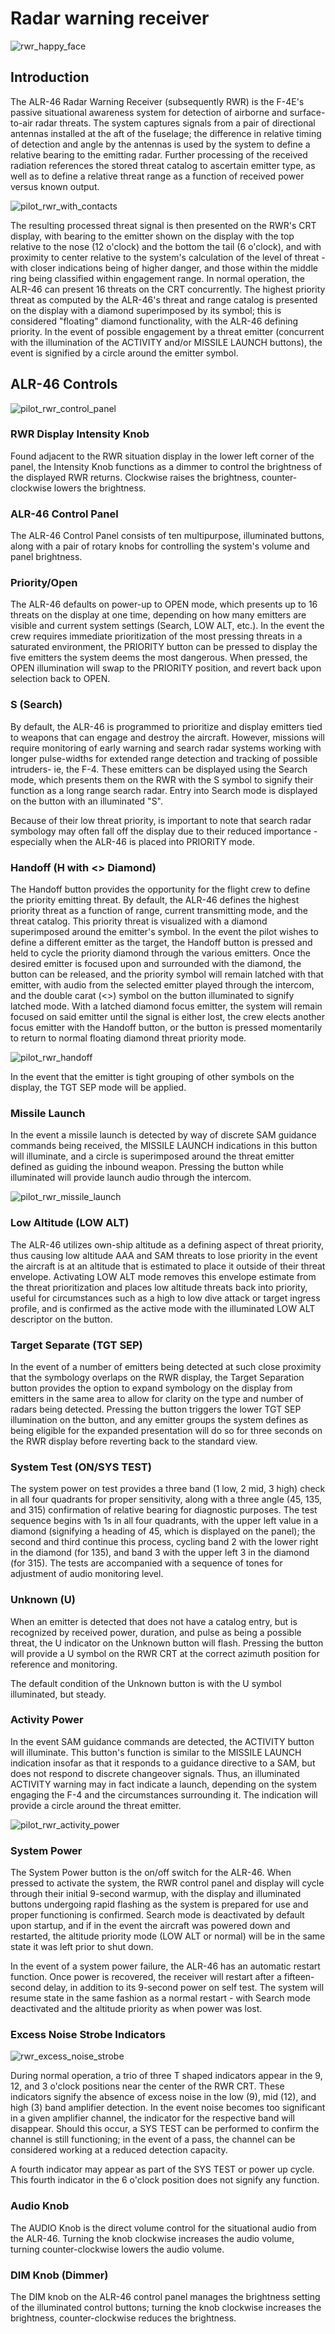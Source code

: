 # Radar warning receiver

![rwr_happy_face](../../img/rwr_happy_face.jpg)

## Introduction

The ALR-46 Radar Warning Receiver (subsequently RWR) is the F-4E's passive situational awareness
system for detection of airborne and surface-to-air radar threats. The system captures signals from
a pair of directional antennas installed at the aft of the fuselage; the difference in relative
timing of detection and angle by the antennas is used by the system to define a relative bearing to
the emitting radar. Further processing of the received radiation references the stored threat
catalog to ascertain emitter type, as well as to define a relative threat range as a function of
received power versus known output.

![pilot_rwr_with_contacts](../../img/rwr_with_contacts.jpg)

The resulting processed threat signal is then presented on the RWR's CRT display, with bearing to
the emitter shown on the display with the top relative to the nose (12 o'clock) and the bottom the
tail (6 o'clock), and with proximity to center relative to the system's calculation of the level of
threat - with closer indications being of higher danger, and those within the middle ring being
classified within engagement range. In normal operation, the ALR-46 can present 16 threats on the
CRT concurrently. The highest priority threat as computed by the ALR-46's threat and range catalog
is presented on the display with a diamond superimposed by its symbol; this is considered "floating"
diamond functionality, with the ALR-46 defining priority. In the event of possible engagement by a
threat emitter (concurrent with the illumination of the ACTIVITY and/or MISSILE LAUNCH buttons), the
event is signified by a circle around the emitter symbol.

## ALR-46 Controls

![pilot_rwr_control_panel](../../img/wso_an_apr_36.jpg)

### RWR Display Intensity Knob

Found adjacent to the RWR situation display in the lower left corner of the panel, the Intensity
Knob functions as a dimmer to control the brightness of the displayed RWR returns. Clockwise raises
the brightness, counter-clockwise lowers the brightness.

### ALR-46 Control Panel

The ALR-46 Control Panel consists of ten multipurpose, illuminated buttons, along with a pair of
rotary knobs for controlling the system's volume and panel brightness.

### Priority/Open

The ALR-46 defaults on power-up to OPEN mode, which presents up to 16 threats on the display at one
time, depending on how many emitters are visible and current system settings (Search, LOW ALT,
etc.). In the event the crew requires immediate prioritization of the most pressing threats in a
saturated environment, the PRIORITY button can be pressed to display the five emitters the system
deems the most dangerous. When pressed, the OPEN illumination will swap to the PRIORITY position,
and revert back upon selection back to OPEN.

### S (Search)

By default, the ALR-46 is programmed to prioritize and display emitters tied to weapons that can
engage and destroy the aircraft. However, missions will require monitoring of early warning and
search radar systems working with longer pulse-widths for extended range detection and tracking of
possible intruders- ie, the F-4. These emitters can be displayed using the Search mode, which
presents them on the RWR with the S symbol to signify their function as a long range search radar.
Entry into Search mode is displayed on the button with an illuminated "S".

Because of their low threat priority, is important to note that search radar symbology may often
fall off the display due to their reduced importance - especially when the ALR-46 is placed into
PRIORITY mode.

### Handoff (H with <> Diamond)

The Handoff button provides the opportunity for the flight crew to define the priority emitting
threat. By default, the ALR-46 defines the highest priority threat as a function of range, current
transmitting mode, and the threat catalog. This priority threat is visualized with a diamond
superimposed around the emitter's symbol. In the event the pilot wishes to define a different emitter
as the target, the Handoff button is pressed and held to cycle the priority diamond through the
various emitters. Once the desired emitter is focused upon and surrounded with the diamond, the
button can be released, and the priority symbol will remain latched with that emitter, with audio
from the selected emitter played through the intercom, and the double carat (<>) symbol on the
button illuminated to signify latched mode. With a latched diamond focus emitter, the system will
remain focused on said emitter until the signal is either lost, the crew elects another focus
emitter with the Handoff button, or the button is pressed momentarily to return to normal floating
diamond threat priority mode.

![pilot_rwr_handoff](../../img/pilot_rwr_handoff.jpg)

In the event that the emitter is tight grouping of other symbols on the display, the TGT SEP mode
will be applied.

### Missile Launch

In the event a missile launch is detected by way of discrete SAM guidance commands being received,
the MISSILE LAUNCH indications in this button will illuminate, and a circle is superimposed around
the threat emitter defined as guiding the inbound weapon. Pressing the button while illuminated will
provide launch audio through the intercom.

![pilot_rwr_missile_launch](../../img/pilot_rwr_missile_launch.jpg)

### Low Altitude (LOW ALT)

The ALR-46 utilizes own-ship altitude as a defining aspect of threat priority, thus causing low
altitude AAA and SAM threats to lose priority in the event the aircraft is at an altitude that is
estimated to place it outside of their threat envelope. Activating LOW ALT mode removes this
envelope estimate from the threat prioritization and places low altitude threats back into priority,
useful for circumstances such as a high to low dive attack or target ingress profile, and is
confirmed as the active mode with the illuminated LOW ALT descriptor on the button.

### Target Separate (TGT SEP)

In the event of a number of emitters being detected at such close proximity that the symbology
overlaps on the RWR display, the Target Separation button provides the option to expand symbology on
the display from emitters in the same area to allow for clarity on the type and number of radars
being detected. Pressing the button triggers the lower TGT SEP illumination on the button, and any
emitter groups the system defines as being eligible for the expanded presentation will do so for
three seconds on the RWR display before reverting back to the standard view.

### System Test (ON/SYS TEST)

The system power on test provides a three band (1 low, 2 mid, 3 high) check in all four quadrants
for proper sensitivity, along with a three angle (45, 135, and 315) confirmation of relative bearing
for diagnostic purposes. The test sequence begins with 1s in all four quadrants, with the upper left
value in a diamond (signifying a heading of 45, which is displayed on the panel); the second and
third continue this process, cycling band 2 with the lower right in the diamond (for 135), and band
3 with the upper left 3 in the diamond (for 315). The tests are accompanied with a sequence of tones
for adjustment of audio monitoring level.

### Unknown (U)

When an emitter is detected that does not have a catalog entry, but is recognized by received power,
duration, and pulse as being a possible threat, the U indicator on the Unknown button will flash.
Pressing the button will provide a U symbol on the RWR CRT at the correct azimuth position for
reference and monitoring.

The default condition of the Unknown button is with the U symbol illuminated, but steady.

### Activity Power

In the event SAM guidance commands are detected, the ACTIVITY button will illuminate. This button's
function is similar to the MISSILE LAUNCH indication insofar as that it responds to a guidance
directive to a SAM, but does not respond to discrete changeover signals. Thus, an illuminated
ACTIVITY warning may in fact indicate a launch, depending on the system engaging the F-4 and the
circumstances surrounding it. The indication will provide a circle around the threat emitter.

![pilot_rwr_activity_power](../../img/pilot_rwr_activity_power.jpg)

### System Power

The System Power button is the on/off switch for the ALR-46. When pressed to activate the system,
the RWR control panel and display will cycle through their initial 9-second warmup, with the display
and illuminated buttons undergoing rapid flashing as the system is prepared for use and proper
functioning is confirmed. Search mode is deactivated by default upon startup, and if in the event
the aircraft was powered down and restarted, the altitude priority mode (LOW ALT or normal) will be
in the same state it was left prior to shut down.

In the event of a system power failure, the ALR-46 has an automatic restart function. Once power is
recovered, the receiver will restart after a fifteen-second delay, in addition to its 9-second power
on self test. The system will resume state in the same fashion as a normal restart - with Search
mode deactivated and the altitude priority as when power was lost.

### Excess Noise Strobe Indicators

![rwr_excess_noise_strobe](../../img/rwr_excess_noise_strobe.jpg)

During normal operation, a trio of three T shaped indicators appear in the 9, 12, and 3 o'clock
positions near the center of the RWR CRT. These indicators signify the absence of excess noise in
the low (9), mid (12), and high (3) band amplifier detection. In the event noise becomes too
significant in a given amplifier channel, the indicator for the respective band will disappear.
Should this occur, a SYS TEST can be performed to confirm the channel is still functioning; in the
event of a pass, the channel can be considered working at a reduced detection capacity.

A fourth indicator may appear as part of the SYS TEST or power up cycle. This fourth indicator in
the 6 o'clock position does not signify any function.

### Audio Knob

The AUDIO Knob is the direct volume control for the situational audio from the ALR-46. Turning the
knob clockwise increases the audio volume, turning counter-clockwise lowers the audio volume.

### DIM Knob (Dimmer)

The DIM knob on the ALR-46 control panel manages the brightness setting of the illuminated control
buttons; turning the knob clockwise increases the brightness, counter-clockwise reduces the
brightness.
